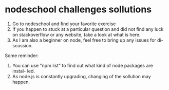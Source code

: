 nodeschool challenges sollutions
==============================================

1. Go to nodeschool and find your favorite exercise
2. If you happen to stuck at a particular question and did not find any luck
   on stackoverflow or any website, take a look at what is here.
3. As I am also a beginner on node, feel free to bring up any issues for di-
   scussion.

Some reminder:
1. You can use "npm list" to find out what kind of node packages are instal-
   led.
2. As node.js is constantly upgrading, changing of the sollution may happen.

